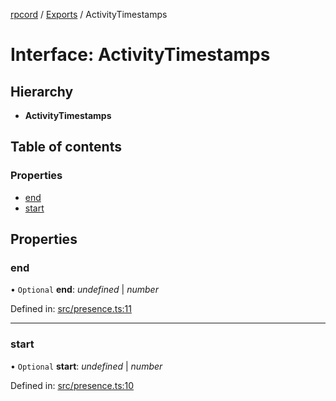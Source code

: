 [rpcord](../README.md) / [Exports](../modules.md) / ActivityTimestamps

# Interface: ActivityTimestamps

## Hierarchy

* **ActivityTimestamps**

## Table of contents

### Properties

- [end](activitytimestamps.md#end)
- [start](activitytimestamps.md#start)

## Properties

### end

• `Optional` **end**: *undefined* \| *number*

Defined in: [src/presence.ts:11](https://github.com/DjDeveloperr/RPCord/blob/e541738/src/presence.ts#L11)

___

### start

• `Optional` **start**: *undefined* \| *number*

Defined in: [src/presence.ts:10](https://github.com/DjDeveloperr/RPCord/blob/e541738/src/presence.ts#L10)
